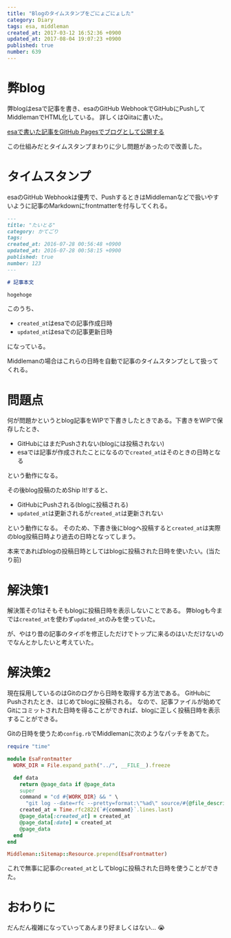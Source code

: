 ```yaml
---
title: "Blogのタイムスタンプをごにょごにょした"
category: Diary
tags: esa, middleman
created_at: 2017-03-12 16:52:36 +0900
updated_at: 2017-08-04 19:07:23 +0900
published: true
number: 639
---
```


# 弊blog
弊blogはesaで記事を書き、esaのGitHub WebhookでGitHubにPushしてMiddlemanでHTML化している。
詳しくはQiitaに書いた。

[esaで書いた記事をGitHub Pagesでブログとして公開する](http://qiita.com/nownabe/items/915c44f19d5806058419)

この仕組みだとタイムスタンプまわりに少し問題があったので改善した。

# タイムスタンプ
esaのGitHub Webhookは優秀で、PushするときはMiddlemanなどで扱いやすいように記事のMarkdownにfrontmatterを付与してくれる。

```markdown:article.html.md
---
title: "たいとる"
category: かてごり
tags: 
created_at: 2016-07-28 00:56:48 +0900
updated_at: 2016-07-28 00:58:15 +0900
published: true
number: 123
---

# 記事本文

hogehoge
```

このうち、

* `created_at`はesaでの記事作成日時
* `updated_at`はesaでの記事更新日時

になっている。

Middlemanの場合はこれらの日時を自動で記事のタイムスタンプとして扱ってくれる。

# 問題点
何が問題かというとblog記事をWIPで下書きしたときである。下書きをWIPで保存したとき、

* GitHubにはまだPushされない(blogには投稿されない)
* esaでは記事が作成されたことになるので`created_at`はそのときの日時となる

という動作になる。

その後blog投稿のためShip It!すると、

* GitHubにPushされる(blogに投稿される)
* `updated_at`は更新されるが`created_at`は更新されない

という動作になる。
そのため、下書き後にblogへ投稿すると`created_at`は実際のblog投稿日時より過去の日時となってしまう。

本来であればblogの投稿日時としてはblogに投稿された日時を使いたい。(当たり前)

# 解決策1
解決策その1はそもそもblogに投稿日時を表示しないことである。
弊blogも今までは`created_at`を使わず`updated_at`のみを使っていた。

が、やはり昔の記事のタイポを修正しただけでトップに来るのはいただけないのでなんとかしたいと考えていた。

# 解決策2
現在採用しているのはGitのログから日時を取得する方法である。
GitHubにPushされたとき、はじめてblogに投稿される。
なので、記事ファイルが始めてGitにコミットされた日時を得ることができれば、blogに正しく投稿日時を表示することができる。

Gitの日時を使うため`config.rb`でMiddlemanに次のようなパッチをあてた。

```rb:config.rb
require "time"

module EsaFrontmatter
  WORK_DIR = File.expand_path("../", __FILE__).freeze

  def data
    return @page_data if @page_data
    super
    command = "cd #{WORK_DIR} && " \
      "git log --date=rfc --pretty=format:\"%ad\" source/#{@file_descriptor.relative_path}"
    created_at = Time.rfc2822(`#{command}`.lines.last)
    @page_data[:created_at] = created_at
    @page_data[:date] = created_at
    @page_data
  end
end

Middleman::Sitemap::Resource.prepend(EsaFrontmatter)
```

これで無事に記事の`created_at`としてblogに投稿された日時を使うことができた。

# おわりに
だんだん複雑になっていってあんまり好ましくはない… :sob:
